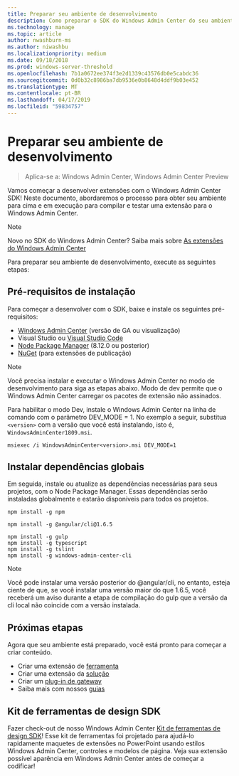 ```yaml
---
title: Preparar seu ambiente de desenvolvimento
description: Como preparar o SDK do Windows Admin Center do seu ambiente de desenvolvimento (Project Honolulu)
ms.technology: manage
ms.topic: article
author: nwashburn-ms
ms.author: niwashbu
ms.localizationpriority: medium
ms.date: 09/18/2018
ms.prod: windows-server-threshold
ms.openlocfilehash: 7b1a0672ee374f3e2d1339c43576db0e5cabdc36
ms.sourcegitcommit: 0d0b32c8986ba7db9536e0b8648d4ddf9b03e452
ms.translationtype: MT
ms.contentlocale: pt-BR
ms.lasthandoff: 04/17/2019
ms.locfileid: "59834757"
---
```

# <a name="prepare-your-development-environment"></a>Preparar seu ambiente de desenvolvimento

>Aplica-se a: Windows Admin Center, Windows Admin Center Preview

Vamos começar a desenvolver extensões com o Windows Admin Center SDK!  Neste documento, abordaremos o processo para obter seu ambiente para cima e em execução para compilar e testar uma extensão para o Windows Admin Center.

> [!NOTE]
> Novo no SDK do Windows Admin Center?  Saiba mais sobre [As extensões do Windows Admin Center](extensibility-overview.md)

Para preparar seu ambiente de desenvolvimento, execute as seguintes etapas:

## <a name="install-prerequisites"></a>Pré-requisitos de instalação

Para começar a desenvolver com o SDK, baixe e instale os seguintes pré-requisitos:

* [Windows Admin Center](https://aka.ms/WACDownloadPage) (versão de GA ou visualização)
* Visual Studio ou [Visual Studio Code](http://code.visualstudio.com)
* [Node Package Manager](https://npmjs.com/get-npm) (8.12.0 ou posterior)
* [NuGet](https://www.nuget.org/downloads) (para extensões de publicação)

> [!NOTE]
> Você precisa instalar e executar o Windows Admin Center no modo de desenvolvimento para siga as etapas abaixo. Modo de dev permite que o Windows Admin Center carregar os pacotes de extensão não assinados.
>
>  Para habilitar o modo Dev, instale o Windows Admin Center na linha de comando com o parâmetro DEV_MODE = 1. No exemplo a seguir, substitua ```<version>``` com a versão que você está instalando, isto é, ```WindowsAdminCenter1809.msi```.
>
> ```msiexec /i WindowsAdminCenter<version>.msi DEV_MODE=1```

## <a name="install-global-dependencies"></a>Instalar dependências globais

Em seguida, instale ou atualize as dependências necessárias para seus projetos, com o Node Package Manager. Essas dependências serão instaladas globalmente e estarão disponíveis para todos os projetos.

```
npm install -g npm

npm install -g @angular/cli@1.6.5

npm install -g gulp
npm install -g typescript
npm install -g tslint
npm install -g windows-admin-center-cli
```

>[!NOTE]
>Você pode instalar uma versão posterior do @angular/cli, no entanto, esteja ciente de que, se você instalar uma versão maior do que 1.6.5, você receberá um aviso durante a etapa de compilação do gulp que a versão da cli local não coincide com a versão instalada.

## <a name="next-steps"></a>Próximas etapas

Agora que seu ambiente está preparado, você está pronto para começar a criar conteúdo.

- Criar uma extensão de [ferramenta](develop-tool.md)
- Criar uma extensão da [solução](develop-solution.md)
- Criar um [plug-in de gateway](develop-gateway-plugin.md)
- Saiba mais com nossos [guias](guides.md)

## <a name="sdk-design-toolkit"></a>Kit de ferramentas de design SDK

Fazer check-out de nosso Windows Admin Center [Kit de ferramentas de design SDK](https://github.com/Microsoft/windows-admin-center-sdk/blob/master/WindowsAdminCenterDesignToolkit.zip)! Esse kit de ferramentas foi projetado para ajudá-lo rapidamente maquetes de extensões no PowerPoint usando estilos Windows Admin Center, controles e modelos de página. Veja sua extensão possível aparência em Windows Admin Center antes de começar a codificar!

